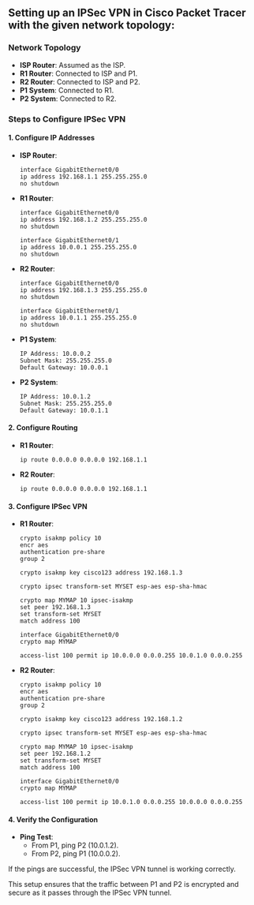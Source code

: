 ## Setting up an IPSec VPN in Cisco Packet Tracer with the given network topology:

### Network Topology
- **ISP Router**: Assumed as the ISP.
- **R1 Router**: Connected to ISP and P1.
- **R2 Router**: Connected to ISP and P2.
- **P1 System**: Connected to R1.
- **P2 System**: Connected to R2.

### Steps to Configure IPSec VPN

#### 1. Configure IP Addresses
- **ISP Router**:
  ```plaintext
  interface GigabitEthernet0/0
  ip address 192.168.1.1 255.255.255.0
  no shutdown
  ```

- **R1 Router**:
  ```plaintext
  interface GigabitEthernet0/0
  ip address 192.168.1.2 255.255.255.0
  no shutdown

  interface GigabitEthernet0/1
  ip address 10.0.0.1 255.255.255.0
  no shutdown
  ```

- **R2 Router**:
  ```plaintext
  interface GigabitEthernet0/0
  ip address 192.168.1.3 255.255.255.0
  no shutdown

  interface GigabitEthernet0/1
  ip address 10.0.1.1 255.255.255.0
  no shutdown
  ```

- **P1 System**:
  ```plaintext
  IP Address: 10.0.0.2
  Subnet Mask: 255.255.255.0
  Default Gateway: 10.0.0.1
  ```

- **P2 System**:
  ```plaintext
  IP Address: 10.0.1.2
  Subnet Mask: 255.255.255.0
  Default Gateway: 10.0.1.1
  ```

#### 2. Configure Routing
- **R1 Router**:
  ```plaintext
  ip route 0.0.0.0 0.0.0.0 192.168.1.1
  ```

- **R2 Router**:
  ```plaintext
  ip route 0.0.0.0 0.0.0.0 192.168.1.1
  ```

#### 3. Configure IPSec VPN
- **R1 Router**:
  ```plaintext
  crypto isakmp policy 10
  encr aes
  authentication pre-share
  group 2

  crypto isakmp key cisco123 address 192.168.1.3

  crypto ipsec transform-set MYSET esp-aes esp-sha-hmac

  crypto map MYMAP 10 ipsec-isakmp
  set peer 192.168.1.3
  set transform-set MYSET
  match address 100

  interface GigabitEthernet0/0
  crypto map MYMAP

  access-list 100 permit ip 10.0.0.0 0.0.0.255 10.0.1.0 0.0.0.255
  ```

- **R2 Router**:
  ```plaintext
  crypto isakmp policy 10
  encr aes
  authentication pre-share
  group 2

  crypto isakmp key cisco123 address 192.168.1.2

  crypto ipsec transform-set MYSET esp-aes esp-sha-hmac

  crypto map MYMAP 10 ipsec-isakmp
  set peer 192.168.1.2
  set transform-set MYSET
  match address 100

  interface GigabitEthernet0/0
  crypto map MYMAP

  access-list 100 permit ip 10.0.1.0 0.0.0.255 10.0.0.0 0.0.0.255
  ```

#### 4. Verify the Configuration
- **Ping Test**:
  - From P1, ping P2 (10.0.1.2).
  - From P2, ping P1 (10.0.0.2).

If the pings are successful, the IPSec VPN tunnel is working correctly.

This setup ensures that the traffic between P1 and P2 is encrypted and secure as it passes through the IPSec VPN tunnel.
